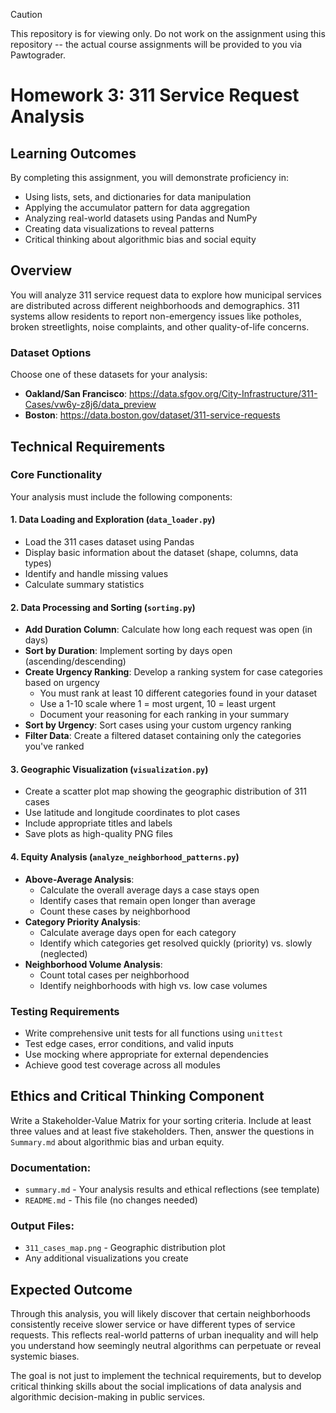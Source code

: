 > [!CAUTION]
> This repository is for viewing only. Do not work on the assignment using this repository -- the actual course assignments will be provided to you via Pawtograder.

# Homework 3: 311 Service Request Analysis

## Learning Outcomes
By completing this assignment, you will demonstrate proficiency in:
* Using lists, sets, and dictionaries for data manipulation
* Applying the accumulator pattern for data aggregation
* Analyzing real-world datasets using Pandas and NumPy
* Creating data visualizations to reveal patterns
* Critical thinking about algorithmic bias and social equity

## Overview
You will analyze 311 service request data to explore how municipal services are distributed across different neighborhoods and demographics. 311 systems allow residents to report non-emergency issues like potholes, broken streetlights, noise complaints, and other quality-of-life concerns.

### Dataset Options
Choose one of these datasets for your analysis:
* **Oakland/San Francisco**: https://data.sfgov.org/City-Infrastructure/311-Cases/vw6y-z8j6/data_preview
* **Boston**: https://data.boston.gov/dataset/311-service-requests

## Technical Requirements

### Core Functionality
Your analysis must include the following components:

#### 1. Data Loading and Exploration (`data_loader.py`)
* Load the 311 cases dataset using Pandas
* Display basic information about the dataset (shape, columns, data types)
* Identify and handle missing values
* Calculate summary statistics

#### 2. Data Processing and Sorting (`sorting.py`)
* **Add Duration Column**: Calculate how long each request was open (in days)
* **Sort by Duration**: Implement sorting by days open (ascending/descending)
* **Create Urgency Ranking**: Develop a ranking system for case categories based on urgency
  - You must rank at least 10 different categories found in your dataset
  - Use a 1-10 scale where 1 = most urgent, 10 = least urgent
  - Document your reasoning for each ranking in your summary
* **Sort by Urgency**: Sort cases using your custom urgency ranking
* **Filter Data**: Create a filtered dataset containing only the categories you've ranked

#### 3. Geographic Visualization (`visualization.py`)
* Create a scatter plot map showing the geographic distribution of 311 cases
* Use latitude and longitude coordinates to plot cases
* Include appropriate titles and labels
* Save plots as high-quality PNG files

#### 4. Equity Analysis (`analyze_neighborhood_patterns.py`)
* **Above-Average Analysis**: 
  - Calculate the overall average days a case stays open
  - Identify cases that remain open longer than average
  - Count these cases by neighborhood
* **Category Priority Analysis**:
  - Calculate average days open for each category
  - Identify which categories get resolved quickly (priority) vs. slowly (neglected)
* **Neighborhood Volume Analysis**:
  - Count total cases per neighborhood
  - Identify neighborhoods with high vs. low case volumes

### Testing Requirements
* Write comprehensive unit tests for all functions using `unittest`
* Test edge cases, error conditions, and valid inputs
* Use mocking where appropriate for external dependencies
* Achieve good test coverage across all modules

## Ethics and Critical Thinking Component

Write a Stakeholder-Value Matrix for your sorting criteria. Include at least three values and at least five stakeholders. Then, answer the questions in `Summary.md` about algorithmic bias and urban equity.

<!--
### Key Questions to Address in Your Summary:
1. **Urgency Ranking Ethics**: How did you decide which issues are most "urgent"? Consider:
   - Public safety and health impacts
   - Economic consequences for residents
   - Equity and access issues
   - Community impact and quality of life
   - Infrastructure and long-term effects

2. **Bias in Prioritization**: What are the potential consequences of your ranking system? Who might benefit or be harmed?

3. **Neighborhood Patterns**: What patterns do you observe in your data analysis? Do certain neighborhoods consistently have:
   - Longer case resolution times?
   - Different types of service requests?
   - Higher or lower case volumes?

4. **Systemic Issues**: Based on your analysis, what does this suggest about:
   - Resource allocation in city services?
   - Potential discrimination or bias in service delivery?
   - The digital divide and access to 311 systems?
-->

### Documentation:
* `summary.md` - Your analysis results and ethical reflections (see template)
* `README.md` - This file (no changes needed)

### Output Files:
* `311_cases_map.png` - Geographic distribution plot
* Any additional visualizations you create

## Expected Outcome

Through this analysis, you will likely discover that certain neighborhoods consistently receive slower service or have different types of service requests. This reflects real-world patterns of urban inequality and will help you understand how seemingly neutral algorithms can perpetuate or reveal systemic biases.

The goal is not just to implement the technical requirements, but to develop critical thinking skills about the social implications of data analysis and algorithmic decision-making in public services.
